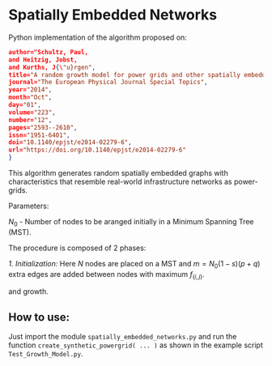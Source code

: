# Spatially Embedded Networks

Python implementation of the algorithm proposed on:

```json @Article{Schultz2014,
author="Schultz, Paul,
and Heitzig, Jobst,
and Kurths, J{\"u}rgen",
title="A random growth model for power grids and other spatially embedded infrastructure networks",
journal="The European Physical Journal Special Topics",
year="2014",
month="Oct",
day="01",
volume="223",
number="12",
pages="2593--2610",
issn="1951-6401",
doi="10.1140/epjst/e2014-02279-6",
url="https://doi.org/10.1140/epjst/e2014-02279-6"
}
```

This algorithm generates random spatially embedded graphs with characteristics that resemble real-world infrastructure networks as power-grids.

Parameters:

$N_0$ - Number of nodes to be aranged initially in a Minimum Spanning Tree (MST).

The procedure is composed of 2 phases: 

*1. Initialization:* Here $N$ nodes are placed on a MST and $m = N_0(1-s)(p+q)$ extra edges are added between nodes with maximum $f_{(i,j)}$. 

and growth.


## How to use:

Just import the module `spatially_embedded_networks.py` and run the function `create_synthetic_powergrid( ... )` as shown in the example script `Test_Growth_Model.py`. 
